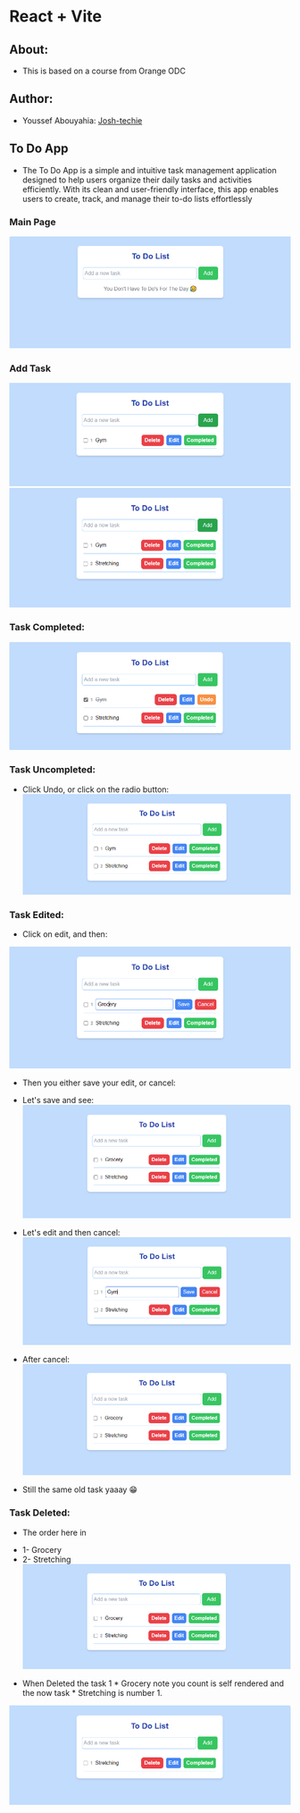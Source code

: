 # React + Vite
## About:
- This is based on a course from Orange ODC
## Author: 
- Youssef Abouyahia: [Josh-techie](https://github.com/Josh-techie)

## To Do App

- The To Do App is a simple and intuitive task management application designed to help users organize their daily tasks and activities efficiently. With its clean and user-friendly interface, this app enables users to create, track, and manage their to-do lists effortlessly

### Main Page
![Alt text](image.png)

### Add Task

![Alt text](image-4.png)
![Alt text](image-5.png)

### Task Completed:

![Alt text](image-6.png)

### Task Uncompleted:
- Click Undo, or click on the radio button:
![Alt text](image-7.png)

### Task Edited:
- Click on edit, and then:

![Alt text](image-8.png)

- Then you either save your edit, or cancel:
- Let's save and see:
![Alt text](image-9.png)

- Let's edit and then cancel:
![Alt text](image-10.png)

- After cancel:
![Alt text](image-11.png)

- Still the same old task yaaay 😁
### Task Deleted:

- The order here in 
* 1- Grocery
* 2- Stretching
![Alt text](image-12.png)

- When Deleted the task 1 * Grocery note you count is self rendered and the now task * Stretching is number 1.

![Alt text](image-13.png)

